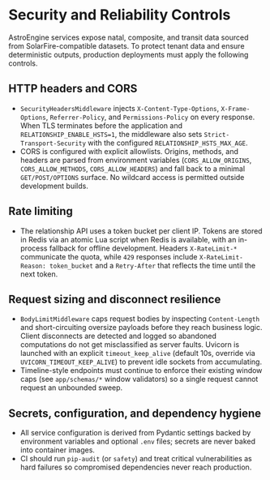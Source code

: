 # Security and Reliability Controls

AstroEngine services expose natal, composite, and transit data sourced from
SolarFire-compatible datasets. To protect tenant data and ensure deterministic
outputs, production deployments must apply the following controls.

## HTTP headers and CORS

- `SecurityHeadersMiddleware` injects `X-Content-Type-Options`, `X-Frame-Options`,
  `Referrer-Policy`, and `Permissions-Policy` on every response. When TLS
  terminates before the application and `RELATIONSHIP_ENABLE_HSTS=1`, the
  middleware also sets `Strict-Transport-Security` with the configured
  `RELATIONSHIP_HSTS_MAX_AGE`.
- CORS is configured with explicit allowlists. Origins, methods, and headers are
  parsed from environment variables (`CORS_ALLOW_ORIGINS`, `CORS_ALLOW_METHODS`,
  `CORS_ALLOW_HEADERS`) and fall back to a minimal `GET/POST/OPTIONS` surface.
  No wildcard access is permitted outside development builds.

## Rate limiting

- The relationship API uses a token bucket per client IP. Tokens are stored in
  Redis via an atomic Lua script when Redis is available, with an in-process
  fallback for offline development. Headers `X-RateLimit-*` communicate the
  quota, while `429` responses include `X-RateLimit-Reason: token_bucket` and a
  `Retry-After` that reflects the time until the next token.

## Request sizing and disconnect resilience

- `BodyLimitMiddleware` caps request bodies by inspecting `Content-Length` and
  short-circuiting oversize payloads before they reach business logic. Client
  disconnects are detected and logged so abandoned computations do not get
  misclassified as server faults. Uvicorn is launched with an explicit
  `timeout_keep_alive` (default 10s, override via `UVICORN_TIMEOUT_KEEP_ALIVE`)
  to prevent idle sockets from accumulating.
- Timeline-style endpoints must continue to enforce their existing window caps
  (see `app/schemas/*` window validators) so a single request cannot request an
  unbounded sweep.

## Secrets, configuration, and dependency hygiene

- All service configuration is derived from Pydantic settings backed by
  environment variables and optional `.env` files; secrets are never baked into
  container images.
- CI should run `pip-audit` (or `safety`) and treat critical vulnerabilities as
  hard failures so compromised dependencies never reach production.
